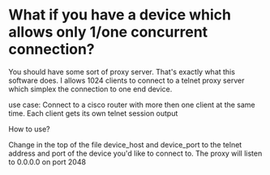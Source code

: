 # What if you have a device which allows only 1/one concurrent connection? 
You should have some sort of proxy server. That's exactly what this software does. I allows 1024 clients to connect to a telnet proxy server which simplex the connection to one end device.

use case: Connect to a cisco router with more then one client at the same time. Each client gets its own telnet session output

How to use?

Change in the top of the file device_host and device_port to the telnet address and port of the device you'd like to connect to. The proxy will listen to 0.0.0.0 on port 2048
